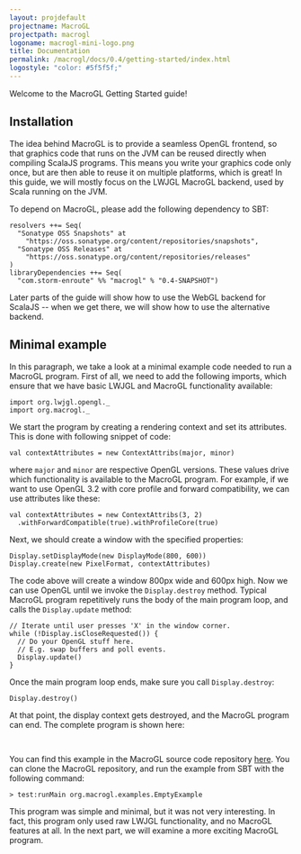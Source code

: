 ```yaml
---
layout: projdefault
projectname: MacroGL
projectpath: macrogl
logoname: macrogl-mini-logo.png
title: Documentation
permalink: /macrogl/docs/0.4/getting-started/index.html
logostyle: "color: #5f5f5f;"
---
```



Welcome to the MacroGL Getting Started guide!


## Installation

The idea behind MacroGL is to provide a seamless OpenGL frontend,
so that graphics code that runs on the JVM can be reused directly
when compiling ScalaJS programs.
This means you write your graphics code only once,
but are then able to reuse it on multiple platforms, which is great!
In this guide,
we will mostly focus on the LWJGL MacroGL backend,
used by Scala running on the JVM.

To depend on MacroGL,
please add the following dependency to SBT:

    resolvers ++= Seq(
      "Sonatype OSS Snapshots" at
        "https://oss.sonatype.org/content/repositories/snapshots",
      "Sonatype OSS Releases" at
        "https://oss.sonatype.org/content/repositories/releases"
    )
    libraryDependencies ++= Seq(
      "com.storm-enroute" %% "macrogl" % "0.4-SNAPSHOT")

Later parts of the guide will show how to use the WebGL backend for ScalaJS --
when we get there, we will show how to use the alternative backend.


## Minimal example

In this paragraph,
we take a look at a minimal example code needed to run a MacroGL program.
First of all, we need to add the following imports,
which ensure that we have basic LWJGL and MacroGL functionality available:

    import org.lwjgl.opengl._
    import org.macrogl._

We start the program by creating a rendering context and set its attributes.
This is done with following snippet of code:

    val contextAttributes = new ContextAttribs(major, minor)

where `major` and `minor` are respective OpenGL versions.
These values drive which functionality is available to the MacroGL program.
For example, if we want to use OpenGL 3.2 with core profile and forward compatibility,
we can use attributes like these:

    val contextAttributes = new ContextAttribs(3, 2)
      .withForwardCompatible(true).withProfileCore(true)

Next, we should create a window with the specified properties:

    Display.setDisplayMode(new DisplayMode(800, 600))
    Display.create(new PixelFormat, contextAttributes)

The code above will create a window 800px wide and 600px high.
Now we can use OpenGL until we invoke the `Display.destroy` method.
Typical MacroGL program repetitively runs the body of the main program loop,
and calls the `Display.update` method:

    // Iterate until user presses 'X' in the window corner.
    while (!Display.isCloseRequested()) {
      // Do your OpenGL stuff here.
      // E.g. swap buffers and poll events.
      Display.update()
    }

Once the main program loop ends,
make sure you call `Display.destroy`:

    Display.destroy()

At that point, the display context gets destroyed,
and the MacroGL program can end.
The complete program is shown here:

<pre class="prettyprint linenums">
  <code id="examplebox-1"></code>
</pre>
<script>
  setContent(
    "examplebox-1",
    "https://api.github.com/repos/storm-enroute/macrogl/contents/src/test/scala/org/macrogl/examples/EmptyExample.scala",
    null,
    "raw");
</script>

You can find this example in the MacroGL source code repository
[here](https://github.com/storm-enroute/macrogl/blob/master/src/backend-examples/common/scala/org/macrogl/examples/backend/common/EmptyExample.scala).
You can clone the MacroGL repository,
and run the example from SBT with the following command:

    > test:runMain org.macrogl.examples.EmptyExample

This program was simple and minimal, but it was not very interesting.
In fact, this program only used raw LWJGL functionality,
and no MacroGL features at all.
In the next part, we will examine a more exciting MacroGL program.
